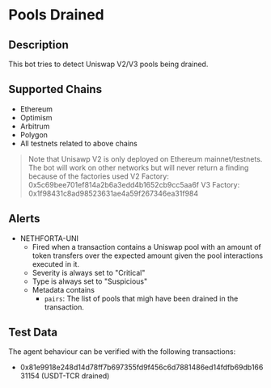 # Pools Drained

## Description

This bot tries to detect Uniswap V2/V3 pools being drained.

## Supported Chains

- Ethereum
- Optimism
- Arbitrum
- Polygon
- All testnets related to above chains
  
> Note that Unisawp V2 is only deployed on Ethereum mainnet/testnets. The bot will work on
> other networks but will never return a finding because of the factories used
> V2 Factory: 0x5c69bee701ef814a2b6a3edd4b1652cb9cc5aa6f
> V3 Factory: 0x1f98431c8ad98523631ae4a59f267346ea31f984

## Alerts

- NETHFORTA-UNI
  - Fired when a transaction contains a Uniswap pool with an amount of token transfers over the expected amount given the pool interactions executed in it.
  - Severity is always set to "Critical"
  - Type is always set to "Suspicious"
  - Metadata contains
    - `pairs`: The list of pools that migh have been drained in the transaction.

## Test Data

The agent behaviour can be verified with the following transactions:

- 0x81e9918e248d14d78ff7b697355fd9f456c6d7881486ed14fdfb69db16631154 (USDT-TCR drained)

